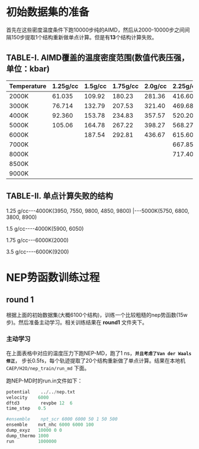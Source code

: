# 初始数据集的准备
首先在这些密度温度条件下跑10000步纯的AIMD，然后从2000-10000步之间间隔150步提取1个结构重新做单点计算。但是有**13**个结构计算失败。
## TABLE-I. AIMD覆盖的温度密度范围(数值代表压强，单位：kbar)
| Temperature | 1.25g/cc | 1.5g/cc | 1.75g/cc | 2.0g/cc | 2.25g/cc | 2.5g/cc | 2.75g/cc | 3.0g/cc | 3.25g/cc | 3.5g/cc |
|-------------|----------|---------|----------|---------|----------|---------|----------|---------|----------|---------|
| 2000K       |   61.035 |   109.92|   180.23 |   281.36|   416.60 |   560.18|          |         |          |         |
| 3000K       |   76.714 |   132.79|   207.53 |   321.40|   469.68 |   662.60|   906.74 |         |          |         |
| 4000K       |   92.360 |   153.78|   234.83 |   357.57|   520.20 |   722.79|   975.74 |   1271.3|          |         |
| 5000K       |   105.06 |   164.78|   267.22 |   398.27|   568.27 |   789.07|   1048.66|  1359.84|   1728.41|  2143.18|
| 6000K       |          |   187.54|   292.81 |   436.67|   615.60 |   848.06|   1123.32|   1444.3|   1821.08|  2246.61|
| 7000K       |          |         |          |         |   667.85 |   911.56|   1191.21|  1531.02|   1915.95|  2348.56|
| 8000K       |          |         |          |         |   717.40 |   965.52|   1271.13|  1611.39|   2018.13|  2461.95|
| 8500K       |          |         |          |         |          |         |          |         |   2057.19|  2517.60|
| 9000K       |          |         |          |         |          |         |          |         |   2103.59|  2565.35|

## TABLE-II. 单点计算失败的结构
1.25 g/cc---4000K(3950, 7550, 9800, 4850, 9800)
        |---5000K(5750, 6800, 3800, 8900)

1.5 g/cc----4000K(5900, 6050)

1.75 g/cc---6000K(2000)

3.5 g/cc----6000K(9200)

# NEP势函数训练过程
## round 1
根据上面的初始数据集(大概6100个结构)，训练一个比较粗糙的nep势函数(15w步)。然后准备主动学习。相关训练结果在 **round1** 文件夹下。

### 主动学习
在上面表格中对应的温度压力下跑NEP-MD，跑了1 ns，**`并且考虑了Van der Waals修正`**， 步长0.5fs，每个轨迹提取了20个结构重新做了单点计算。结果在本地机 `CAEP/H2O/nep_train/run_md` 下面。

跑NEP-MD时的run.in文件如下：
```python
potential    ../../nep.txt
velocity    6000
dftd3        revpbe 12  6
time_step   0.5

#ensemble    npt_scr 6000 6000 50 1 50 500
ensemble    nvt_nhc 6000 6000 100
dump_exyz   10000 0 0
dump_thermo 1000
run         1000000
```
